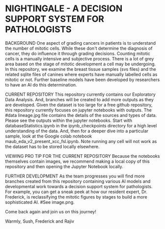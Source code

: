 # NIGHTINGALE - A DECISION SUPPORT SYSTEM FOR PATHOLOGISTS
BACKGROUND
One aspect of grading cancers in patients is to understand the number of mitotic cells. While these don't determine the diagnosis of cancer, they do influence it through grading decisions. 
Counting mitotic cells is a manually intensive and subjective process. There is a lot of grey area based on the stage of mitotic development a cell may be undergoing.
In this repository, we examine the breast tissue samples (svs files) and the related sqlite files of canines where experts have manually labelled cells as mitotic or not. Further baseline models have been developed by researchers to have an AI do this determination.

CURRENT REPOSITORY
This repository currently contains our Exploratory Data Analysis. And, branches will be created to add more outputs as they are developed.
Given the dataset is too large for a free github repository, this repository currently focuses on jupyter notebooks with outputs. The #data lineage.jpg 
file contains the details of the sources and types of data.
Please see the outputs within the jupyter notebooks.
Start with databaseStatistics.ipynb in the ipynb_checkpoints directory for a high level understanding of the data. And, then for a deeper dive into a particular sample, look at the Google colab notebook maub_eda_v2_present_xcc_fsl.ipynb.
Note running any cell will not work as the dataset has to be stored locally elsewhere.

VIEWING PRO TIP FOR THE CURRENT REPOSITORY
Because the notebooks themselves contain images, we recommend making a local copy of this repository and then opening the Jupyter Notebook locally.

FURTHER DEVELOPMENT
As the team progresses you will find more branches created from this repository containing various AI models and developmental work towards a decision support system for pathologists. For example, you can get a sneak peek at how our resident expert, Dr. Frederick, is reclassifying the mitotic figures by stages to build a more sophisticated AI. #See image.png.

Come back again and join us on this journey!

Warmly,
Sush, Frederick and Rajiv
